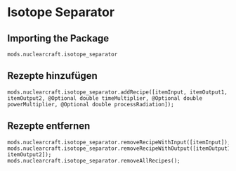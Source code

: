 # Isotope Separator

## Importing the Package
`mods.nuclearcraft.isotope_separator`

## Rezepte hinzufügen
```zenscript
mods.nuclearcraft.isotope_separator.addRecipe([itemInput, itemOutput1, itemOutput2, @Optional double timeMultiplier, @Optional double powerMultiplier, @Optional double processRadiation]);
```

## Rezepte entfernen
```zenscript
mods.nuclearcraft.isotope_separator.removeRecipeWithInput([itemInput]);
mods.nuclearcraft.isotope_separator.removeRecipeWithOutput([itemOutput1, itemOutput2]);
mods.nuclearcraft.isotope_separator.removeAllRecipes();
```